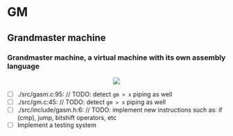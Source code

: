 # GM

##  Grandmaster machine
### Grandmaster machine, a virtual machine with its own assembly language

<p align="center" width="100%">
    <img src="https://github.com/datawater/GM/actions/workflows/ci.yml/badge.svg">
</p>

- [ ] ./src/gasm.c:95:	// TODO: detect `gm > x` piping as well
- [ ] ./src/gm.c:45:	// TODO: detect `gm > x` piping as well
- [ ] ./src/include/gasm.h:6:	// TODO: implement new instructions such as: if (cmp), jump, bitshift operators, etc
- [ ] Implement a testing system
